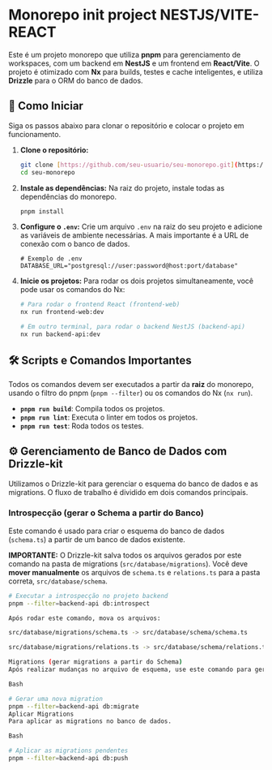 # Monorepo init project NESTJS/VITE-REACT

Este é um projeto monorepo que utiliza **pnpm** para gerenciamento de workspaces, com um backend em **NestJS** e um frontend em **React/Vite**. O projeto é otimizado com **Nx** para builds, testes e cache inteligentes, e utiliza **Drizzle** para o ORM do banco de dados.

## 🚀 Como Iniciar

Siga os passos abaixo para clonar o repositório e colocar o projeto em funcionamento.

1.  **Clone o repositório:**

    ```bash
    git clone [https://github.com/seu-usuario/seu-monorepo.git](https://github.com/seu-usuario/seu-monorepo.git)
    cd seu-monorepo
    ```

2.  **Instale as dependências:**
    Na raiz do projeto, instale todas as dependências do monorepo.

    ```bash
    pnpm install
    ```

3.  **Configure o `.env`:**
    Crie um arquivo `.env` na raiz do seu projeto e adicione as variáveis de ambiente necessárias. A mais importante é a URL de conexão com o banco de dados.

    ```
    # Exemplo de .env
    DATABASE_URL="postgresql://user:password@host:port/database"
    ```

4.  **Inicie os projetos:**
    Para rodar os dois projetos simultaneamente, você pode usar os comandos do Nx:

    ```bash
    # Para rodar o frontend React (frontend-web)
    nx run frontend-web:dev

    # Em outro terminal, para rodar o backend NestJS (backend-api)
    nx run backend-api:dev
    ```

## 🛠️ Scripts e Comandos Importantes

Todos os comandos devem ser executados a partir da **raiz** do monorepo, usando o filtro do pnpm (`pnpm --filter`) ou os comandos do Nx (`nx run`).

- **`pnpm run build`**: Compila todos os projetos.
- **`pnpm run lint`**: Executa o linter em todos os projetos.
- **`pnpm run test`**: Roda todos os testes.

## ⚙️ Gerenciamento de Banco de Dados com Drizzle-kit

Utilizamos o Drizzle-kit para gerenciar o esquema do banco de dados e as migrations. O fluxo de trabalho é dividido em dois comandos principais.

### Introspecção (gerar o Schema a partir do Banco)

Este comando é usado para criar o esquema do banco de dados (`schema.ts`) a partir de um banco de dados existente.

**IMPORTANTE:** O Drizzle-kit salva todos os arquivos gerados por este comando na pasta de migrations (`src/database/migrations`). Você deve **mover manualmente** os arquivos de `schema.ts` e `relations.ts` para a pasta correta, `src/database/schema`.

```bash
# Executar a introspecção no projeto backend
pnpm --filter=backend-api db:introspect

Após rodar este comando, mova os arquivos:

src/database/migrations/schema.ts -> src/database/schema/schema.ts

src/database/migrations/relations.ts -> src/database/schema/relations.ts

Migrations (gerar migrations a partir do Schema)
Após realizar mudanças no arquivo de esquema, use este comando para gerar uma nova migration.

Bash

# Gerar uma nova migration
pnpm --filter=backend-api db:migrate
Aplicar Migrations
Para aplicar as migrations no banco de dados.

Bash

# Aplicar as migrations pendentes
pnpm --filter=backend-api db:push
```
